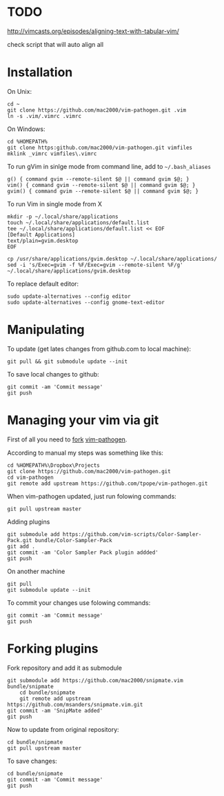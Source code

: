 TODO
====

http://vimcasts.org/episodes/aligning-text-with-tabular-vim/

check script that will auto align all

Installation
============

On Unix:

	cd ~
	git clone https://github.com/mac2000/vim-pathogen.git .vim
	ln -s .vim/.vimrc .vimrc

On Windows:

	cd %HOMEPATH%
	git clone https:github.com/mac2000/vim-pathogen.git vimfiles
	mklink _vimrc vimfiles\.vimrc

To run gVim in sinlge mode from command line, add to `~/.bash_aliases`

    g() { command gvim --remote-silent $@ || command gvim $@; }
    vim() { command gvim --remote-silent $@ || command gvim $@; }
    gvim() { command gvim --remote-silent $@ || command gvim $@; }

To run Vim in single mode from X

    mkdir -p ~/.local/share/applications
    touch ~/.local/share/applications/default.list
    tee ~/.local/share/applications/default.list << EOF
    [Default Applications]
    text/plain=gvim.desktop
    EOF

    cp /usr/share/applications/gvim.desktop ~/.local/share/applications/
    sed -i 's/Exec=gvim -f %F/Exec=gvim --remote-silent %F/g' ~/.local/share/applications/gvim.desktop

To replace default editor:

    sudo update-alternatives --config editor
    sudo update-alternatives --config gnome-text-editor

Manipulating
============

To update (get lates changes from github.com to local machine):
	
	git pull && git submodule update --init

To save local changes to github:

	git commit -am 'Commit message'
	git push


Managing your vim via git
=========================

First of all you need to [fork](https://help.github.com/articles/fork-a-repo) [vim-pathogen](https://github.com/tpope/vim-pathogen).

According to manual my steps was something like this:

    cd %HOMEPATH%\Dropbox\Projects
    git clone https://github.com/mac2000/vim-pathogen.git
    cd vim-pathogen
    git remote add upstream https://github.com/tpope/vim-pathogen.git

When vim-pathogen updated, just run folowing commands:

	git pull upstream master

Adding plugins

	git submodule add https://github.com/vim-scripts/Color-Sampler-Pack.git bundle/Color-Sampler-Pack
	git add .
	git commit -am 'Color Sampler Pack plugin addded'
	git push

On another machine

	git pull
	git submodule update --init
	
To commit your changes use folowing commands:

    git commit -am 'Commit message'
    git push

Forking plugins
===============

Fork repository and add it as submodule

	git submodule add https://github.com/mac2000/snipmate.vim bundle/snipmate
    	cd bundle/snipmate
    	git remote add upstream https://github.com/msanders/snipmate.vim.git
	git commit -am 'SnipMate added'
	git push

Now to update from original repository:

	cd bundle/snipmate
	git pull upstream master
	
To save changes:

	cd bundle/snipmate
	git commit -am 'Commit message'
	git push
